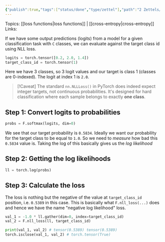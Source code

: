 ```yaml
---
{"publish":true,"tags":["status/done","type/zettel"],"path":"2 Zettels/negative log likelihood loss in pytorch.md","permalink":"/2-zettels/negative-log-likelihood-loss-in-pytorch/","PassFrontmatter":true}
---
```



Topics: [[loss functions\|loss functions]] | [[cross-entropy\|cross-entropy]]
Links:

If we have some output predictions (logits) from a model for a given classification task with `C` classes, we can evaluate against the target class id using NLL loss.
```python
logits = torch.tensor([0.2, 2.0, 1.4])
target_class_id = torch.tensor(1)
```
Here we have 3 classes, so 3 logit values and our target is class 1 (classes are 0-indexed). The logit at index 1 is `2.0`.

> [!Caveat]
> The standard `nn.NLLLoss()` in PyTorch does indeed expect integer targets, not continuous probabilities. It's designed for hard classification where each sample belongs to exactly **one class**.

## Step 1: Convert logits to probabilities
```python
probs = F.softmax(logits, dim=0)
```
We see that our target probability is `0.5834`. Ideally we want our probability for the target class to be equal to `1.0`. So we need to *measure* how bad this `0.5834` value is. Taking the log of this basically gives us the *log likelihood*

## Step 2: Getting the log likelihoods
```python
ll = torch.log(probs)
```

## Step 3: Calculate the loss
The loss is nothing but the negative of the value at `target_class_id` position, i.e. `0.5389` in this case. This is basically what `F.nll_loss(...)` does and hence we have the name "negative log likelihood" loss.
```python
val_1 = -1.0 * ll.gather(dim=0, index=target_class_id)
val_2 = F.nll_loss(ll, target_class_id)

print(val_1, val_2) # tensor(0.5389) tensor(0.5389) 
torch.isclose(val_1, val_2) # torch.tensor(True)
```
